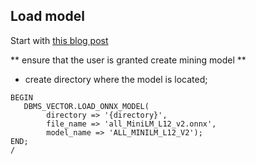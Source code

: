 ## Load model

Start with [this blog post](https://blogs.oracle.com/machinelearning/post/use-our-prebuilt-onnx-model-now-available-for-embedding-generation-in-oracle-database-23ai)

** ensure that the user is granted  create mining model **

- create directory where the model is located;


~~~
BEGIN
   DBMS_VECTOR.LOAD_ONNX_MODEL(
        directory => '{directory}',
        file_name => 'all_MiniLM_L12_v2.onnx',
        model_name => 'ALL_MINILM_L12_V2');
END;
/
~~~



